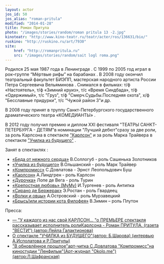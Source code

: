 ```yaml
---
layout: actor
jos_id: 50
jos_alias: "roman-pritula"
modified: "2014-01-28"
title: Роман Притула
photo: "/images/stories/random/roman pritula 13 -2.jpg"
kinoteatr: "http://www.kino-teatr.ru/teatr/acter/ros/136631/bio/"
ruskino: "http://ruskino.ru/art/7930"
site:
	href: "http://romanpritula.ru"
	src: "/images/stories/random/sait logl roma.png"
---
```


Родился 25 мая 1987 года в Ленинграде . С 1999 по 2005 год играл в рок–группе “Мёртвые рифы” на барабанах . В 2008 году окончил театральный факультет БИЭПП, мастерская народного артиста России Петра Сергеевича Вельяминова . Снимался в фильмах: т/ф «Настоятель», т/ф «Зимний круиз», т/с «Время Синдбада», т/ф «Одержимый», т/с "Груз", т/ф "Смерч.Судьбы.Последняя охота", х/ф "Бесславные придурки", т/с "Чужой район 3"и др.

В 2008 году принят в труппу Санкт-Петербургского государственного драматического театра «КОМЕДИАНТЫ» .

В 2012 году получил премию и диплом ХХI фестиваля "ТЕАТРЫ САНКТ-ПЕТЕРБУРГА - ДЕТЯМ"в номинации "Лучший дебют"сразу за две роли, за роль Карлсона в спектакле ["Карлсон"](147-karlson.html) и за роль Марка Трайвера в спектакле ["Училка из будущего"](90-ychilka.html) .

Занят в спектаклях :

- [«Беда от нежного сердца»](39-beda-ot-neghnogo-serdca.html) В.Соллогуб - роль Сашенька Золотников
- [«Училка из будущего»](90-ychilka.html) В.Ольшанский - роль Марк Трайвер
- [«Компромисс»](282-kompromiss-sdovlatov.html) С.Довлатова - Эрнст Леопольдович Буш
- [«Карлсон»](147-karlson.html) А.Линдгрен - роль Карлсон
- [«Дурочка»](44-dyrochka.html) Лопе де Вега - роль Турин
- [«Крепостная любовь» (МуМу)](46-mumu.html) И.Тургенев - роль Антипка
- [«Сирано де Бержерак»](60-sirano-de-bergerak.html) Э.Ростан - роль Гвардеец
- [«Волки и овцы»](42-volki-i-ovci.html) А.Островский - роль Мурзавецкий
- [«Брысь!или истории кота Филофея»](40-bris-ili-istoria-kota-filifeia.html) В.Зимин – роль Плутон

Пресса:

- [— "У каждого из нас свой КАРЛСОН… "о ПРЕМЬЕРЕ спектакля рассказывает исполнитель роли](47-y-kajdogo-svoi-karlson.html)[](47-y-kajdogo-svoi-karlson.html)[Карлсона - Роман ПРИТУЛА. (газета "ВЕСТИ") (автор:Лейла Галактионова)](47-y-kajdogo-svoi-karlson.html)
- [О спектакле "УЧИЛКА из БУДУЩЕГО"(автор: Б.Шарова) (интервью А.Исполатова и Р.Притулы)](105-ychilka-pressa.html)
- ["В обновлённое прошлое"арт-читка С.Довлатова "Компромисс"на киностудии "Ленфильм"(Арт-журнал "Оkolo.me")(автор:Л.Шафранская)](259-art-chitka-kompromiss-dovlatov.html)